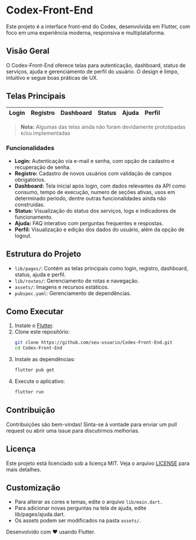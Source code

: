 # Codex-Front-End

Este projeto é a interface front-end do Codex, desenvolvida em Flutter, com foco em uma experiência moderna, responsiva e multiplataforma.

## Visão Geral

O Codex-Front-End oferece telas para autenticação, dashboard, status de serviços, ajuda e gerenciamento de perfil do usuário. O design é limpo, intuitivo e segue boas práticas de UX.

## Telas Principais

| Login | Registro | Dashboard | Status | Ajuda | Perfil |
|-------|----------|-----------|--------|-------|--------|

> **Nota:** Algumas das telas ainda não foram devidamente prototipadas e/ou implementadas

### Funcionalidades

- **Login:** Autenticação via e-mail e senha, com opção de cadastro e recuperação de senha.
- **Registro:** Cadastro de novos usuários com validação de campos obrigatórios.
- **Dashboard:** Tela inicial após login, com dados relevantes da API como consumo, tempo de execução, numero de seções ativas, usos em determinado periodo, dentre outras funcionalidades ainda não construidas.
- **Status:** Visualização do status dos serviços, logs e indicadores de funcionamento.
- **Ajuda:** FAQ interativo com perguntas frequentes e respostas.
- **Perfil:** Visualização e edição dos dados do usuário, além da opção de logout.

## Estrutura do Projeto

- `lib/pages/`: Contém as telas principais como login, registro, dashboard, status, ajuda e perfil.
- `lib/routes/`: Gerenciamento de rotas e navegação.
- `assets/`: Imagens e recursos estáticos.
- `pubspec.yaml`: Gerenciamento de dependências.

## Como Executar

1. Instale o [Flutter](https://flutter.dev/docs/get-started/install).
2. Clone este repositório:
   ```sh
   git clone https://github.com/seu-usuario/Codex-Front-End.git
   cd Codex-Front-End
   ```
3. Instale as dependências:
   ```sh
   flutter pub get
   ```
4. Execute o aplicativo:
   ```sh
   flutter run
   ```

## Contribuição

Contribuições são bem-vindas! Sinta-se à vontade para enviar um pull request ou abrir uma issue para discutirmos melhorias.

## Licença

Este projeto está licenciado sob a licença MIT. Veja o arquivo [LICENSE](LICENSE) para mais detalhes.

## Customização
* Para alterar as cores e temas, edite o arquivo `lib/main.dart.`
* Para adicionar novas perguntas na tela de ajuda, edite lib/pages/ajuda.dart.
* Os assets podem ser modificados na pasta `assets/`.


Desenvolvido com ❤️ usando Flutter.
